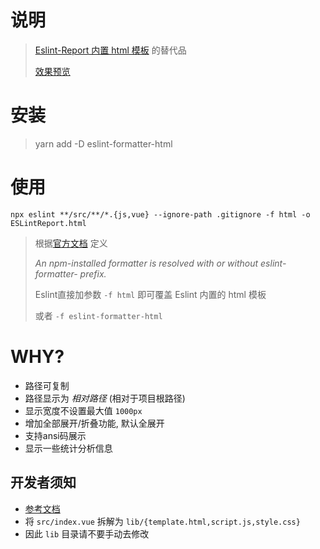 # 说明

> [Eslint-Report 内置 html 模板](https://eslint.org/docs/user-guide/formatters/#html) 的替代品
>
> [效果预览](https://shuoshubao.github.io/eslint-formatter-html/)

# 安装

> yarn add -D eslint-formatter-html

# 使用

```
npx eslint **/src/**/*.{js,vue} --ignore-path .gitignore -f html -o ESLintReport.html
```

> 根据[官方文档](https://eslint.org/docs/user-guide/command-line-interface) 定义
>
> *An npm-installed formatter is resolved with or without eslint-formatter- prefix.*
>
> Eslint直接加参数 `-f html` 即可覆盖 Eslint 内置的 html 模板
>
> 或者 `-f eslint-formatter-html`


# WHY?

* 路径可复制
* 路径显示为 *相对路径* (相对于项目根路径)
* 显示宽度不设置最大值 `1000px`
* 增加全部展开/折叠功能, 默认全展开
* 支持ansi码展示
* 显示一些统计分析信息


## 开发者须知

* [参考文档](https://eslint.org/docs/developer-guide/working-with-custom-formatters)
* 将 `src/index.vue` 拆解为 `lib/{template.html,script.js,style.css}`
* 因此 `lib` 目录请不要手动去修改
